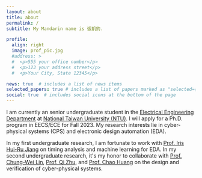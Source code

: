 ```yaml
---
layout: about
title: about
permalink: /
subtitle: My Mandarin name is 張凱鈞.

profile:
  align: right
  image: prof_pic.jpg
  #address: >
  #  <p>555 your office number</p>
  #  <p>123 your address street</p>
  #  <p>Your City, State 12345</p>

news: true  # includes a list of news items
selected_papers: true # includes a list of papers marked as "selected={true}"
social: true  # includes social icons at the bottom of the page
---
```


I am currently an senior undergraduate student in the [Electrical Engineering Department](https://web.ee.ntu.edu.tw/eng/index.php) at [National Taiwan University (NTU)](https://www.ntu.edu.tw/english/index.html). I will apply for a Ph.D. program in EECS/ECE for Fall 2023. My research interests lie in cyber-physical systems (CPS) and electronic design automation (EDA).

In my first undergraduate research, I am fortunate to work with [Prof. Iris Hui-Ru Jiang](https://www.ee.ntu.edu.tw/profile1.php?teacher_id=24040) on timing analysis and machine learning for EDA. In my second undergraduate research, it's my honor to collaborate with [Prof. Chung-Wei Lin](https://www.csie.ntu.edu.tw/~cwlin/), [Prof. Qi Zhu](https://www.mccormick.northwestern.edu/research-faculty/directory/profiles/zhu-qi.html), and [Prof. Chao Huang](https://chaohuang2018.github.io/main/) on the design and verification of cyber-physical systems.

<!--Write your biography here. Tell the world about yourself. Link to your favorite [subreddit](http://reddit.com). You can put a picture in, too. The code is already in, just name your picture `prof_pic.jpg` and put it in the `img/` folder.>

Put your address / P.O. box / other info right below your picture. You can also disable any these elements by editing `profile` property of the YAML header of your `_pages/about.md`. Edit `_bibliography/papers.bib` and Jekyll will render your [publications page](/al-folio/publications/) automatically.

Link to your social media connections, too. This theme is set up to use [Font Awesome icons](http://fortawesome.github.io/Font-Awesome/) and [Academicons](https://jpswalsh.github.io/academicons/), like the ones below. Add your Facebook, Twitter, LinkedIn, Google Scholar, or just disable all of them.-->
